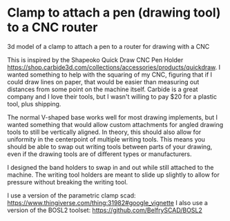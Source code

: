 # Clamp to attach a pen (drawing tool) to a CNC router
3d model of a clamp to attach a pen to a router for drawing with a CNC

This is inspired by the Shapeoko Quick Draw CNC Pen Holder https://shop.carbide3d.com/collections/accessories/products/quickdraw. I wanted something to help with the squaring of my CNC, figuring that if I could draw lines on paper, that would be easier than measuring out distances from some point on the machine itself. Carbide is a great company and I love their tools, but I wasn't willing to pay $20 for a plastic tool, plus shipping.

The normal V-shaped base works well for most drawing implements, but I wanted something that would allow custom attachments for angled drawing tools to still be vertically aligned. In theory, this should also allow for uniformity in the centerpoint of multiple writing tools. This means you should be able to swap out writing tools between parts of your drawing, even if the drawing tools are of different types or manufacturers.

I designed the band holders to swap in and out while still attached to the machine. The writing tool holders are meant to slide up slightly to allow for pressure without breaking the writing tool.

I use a version of the parametric clamp scad: https://www.thingiverse.com/thing:31982#google_vignette
I also use a version of the BOSL2 toolset: https://github.com/BelfrySCAD/BOSL2

